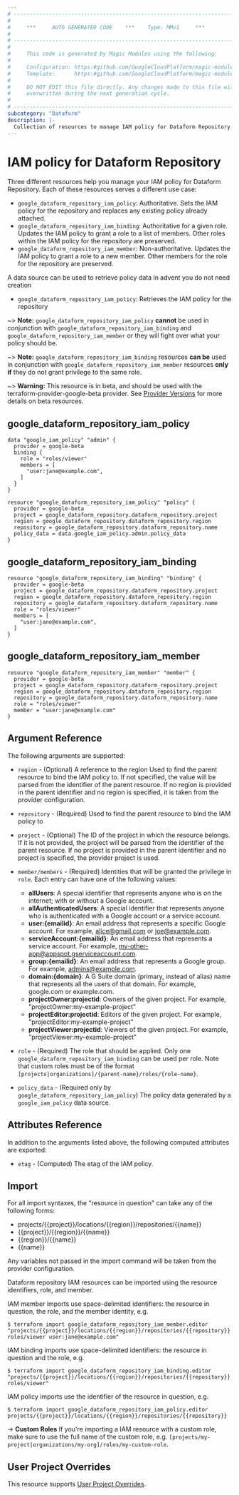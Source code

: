 ```yaml
---
# ----------------------------------------------------------------------------
#
#     ***     AUTO GENERATED CODE    ***    Type: MMv1     ***
#
# ----------------------------------------------------------------------------
#
#     This code is generated by Magic Modules using the following:
#
#     Configuration: https:#github.com/GoogleCloudPlatform/magic-modules/tree/main/mmv1/products/dataform/Repository.yaml
#     Template:      https:#github.com/GoogleCloudPlatform/magic-modules/tree/main/mmv1/templates/terraform/resource_iam.html.markdown.tmpl
#
#     DO NOT EDIT this file directly. Any changes made to this file will be
#     overwritten during the next generation cycle.
#
# ----------------------------------------------------------------------------
subcategory: "Dataform"
description: |-
  Collection of resources to manage IAM policy for Dataform Repository
---
```


# IAM policy for Dataform Repository

Three different resources help you manage your IAM policy for Dataform Repository. Each of these resources serves a different use case:

* `google_dataform_repository_iam_policy`: Authoritative. Sets the IAM policy for the repository and replaces any existing policy already attached.
* `google_dataform_repository_iam_binding`: Authoritative for a given role. Updates the IAM policy to grant a role to a list of members. Other roles within the IAM policy for the repository are preserved.
* `google_dataform_repository_iam_member`: Non-authoritative. Updates the IAM policy to grant a role to a new member. Other members for the role for the repository are preserved.

A data source can be used to retrieve policy data in advent you do not need creation

* `google_dataform_repository_iam_policy`: Retrieves the IAM policy for the repository

~> **Note:** `google_dataform_repository_iam_policy` **cannot** be used in conjunction with `google_dataform_repository_iam_binding` and `google_dataform_repository_iam_member` or they will fight over what your policy should be.

~> **Note:** `google_dataform_repository_iam_binding` resources **can be** used in conjunction with `google_dataform_repository_iam_member` resources **only if** they do not grant privilege to the same role.


~> **Warning:** This resource is in beta, and should be used with the terraform-provider-google-beta provider.
See [Provider Versions](https://terraform.io/docs/providers/google/guides/provider_versions.html) for more details on beta resources.

## google_dataform_repository_iam_policy

```hcl
data "google_iam_policy" "admin" {
  provider = google-beta
  binding {
    role = "roles/viewer"
    members = [
      "user:jane@example.com",
    ]
  }
}

resource "google_dataform_repository_iam_policy" "policy" {
  provider = google-beta
  project = google_dataform_repository.dataform_repository.project
  region = google_dataform_repository.dataform_repository.region
  repository = google_dataform_repository.dataform_repository.name
  policy_data = data.google_iam_policy.admin.policy_data
}
```

## google_dataform_repository_iam_binding

```hcl
resource "google_dataform_repository_iam_binding" "binding" {
  provider = google-beta
  project = google_dataform_repository.dataform_repository.project
  region = google_dataform_repository.dataform_repository.region
  repository = google_dataform_repository.dataform_repository.name
  role = "roles/viewer"
  members = [
    "user:jane@example.com",
  ]
}
```

## google_dataform_repository_iam_member

```hcl
resource "google_dataform_repository_iam_member" "member" {
  provider = google-beta
  project = google_dataform_repository.dataform_repository.project
  region = google_dataform_repository.dataform_repository.region
  repository = google_dataform_repository.dataform_repository.name
  role = "roles/viewer"
  member = "user:jane@example.com"
}
```


## Argument Reference

The following arguments are supported:

* `region` - (Optional) A reference to the region Used to find the parent resource to bind the IAM policy to. If not specified,
  the value will be parsed from the identifier of the parent resource. If no region is provided in the parent identifier and no
  region is specified, it is taken from the provider configuration.
* `repository` - (Required) Used to find the parent resource to bind the IAM policy to

* `project` - (Optional) The ID of the project in which the resource belongs.
    If it is not provided, the project will be parsed from the identifier of the parent resource. If no project is provided in the parent identifier and no project is specified, the provider project is used.

* `member/members` - (Required) Identities that will be granted the privilege in `role`.
  Each entry can have one of the following values:
  * **allUsers**: A special identifier that represents anyone who is on the internet; with or without a Google account.
  * **allAuthenticatedUsers**: A special identifier that represents anyone who is authenticated with a Google account or a service account.
  * **user:{emailid}**: An email address that represents a specific Google account. For example, alice@gmail.com or joe@example.com.
  * **serviceAccount:{emailid}**: An email address that represents a service account. For example, my-other-app@appspot.gserviceaccount.com.
  * **group:{emailid}**: An email address that represents a Google group. For example, admins@example.com.
  * **domain:{domain}**: A G Suite domain (primary, instead of alias) name that represents all the users of that domain. For example, google.com or example.com.
  * **projectOwner:projectid**: Owners of the given project. For example, "projectOwner:my-example-project"
  * **projectEditor:projectid**: Editors of the given project. For example, "projectEditor:my-example-project"
  * **projectViewer:projectid**: Viewers of the given project. For example, "projectViewer:my-example-project"

* `role` - (Required) The role that should be applied. Only one
    `google_dataform_repository_iam_binding` can be used per role. Note that custom roles must be of the format
    `[projects|organizations]/{parent-name}/roles/{role-name}`.

* `policy_data` - (Required only by `google_dataform_repository_iam_policy`) The policy data generated by
  a `google_iam_policy` data source.

## Attributes Reference

In addition to the arguments listed above, the following computed attributes are
exported:

* `etag` - (Computed) The etag of the IAM policy.

## Import

For all import syntaxes, the "resource in question" can take any of the following forms:

* projects/{{project}}/locations/{{region}}/repositories/{{name}}
* {{project}}/{{region}}/{{name}}
* {{region}}/{{name}}
* {{name}}

Any variables not passed in the import command will be taken from the provider configuration.

Dataform repository IAM resources can be imported using the resource identifiers, role, and member.

IAM member imports use space-delimited identifiers: the resource in question, the role, and the member identity, e.g.
```
$ terraform import google_dataform_repository_iam_member.editor "projects/{{project}}/locations/{{region}}/repositories/{{repository}} roles/viewer user:jane@example.com"
```

IAM binding imports use space-delimited identifiers: the resource in question and the role, e.g.
```
$ terraform import google_dataform_repository_iam_binding.editor "projects/{{project}}/locations/{{region}}/repositories/{{repository}} roles/viewer"
```

IAM policy imports use the identifier of the resource in question, e.g.
```
$ terraform import google_dataform_repository_iam_policy.editor projects/{{project}}/locations/{{region}}/repositories/{{repository}}
```

-> **Custom Roles** If you're importing a IAM resource with a custom role, make sure to use the
 full name of the custom role, e.g. `[projects/my-project|organizations/my-org]/roles/my-custom-role`.

## User Project Overrides

This resource supports [User Project Overrides](https://registry.terraform.io/providers/hashicorp/google/latest/docs/guides/provider_reference#user_project_override).
